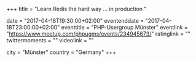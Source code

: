 +++
title = "Learn Redis the hard way ... in production "

date = "2017-04-18T19:30:00+02:00"
eventenddate = "2017-04-18T23:00:00+02:00"
eventtitle = "PHP-Usergroup Münster"
eventlink = "https://www.meetup.com/phpugms/events/234945673/"
ratinglink = ""
twittermoments = ""
videolink = ""

city = "Münster"
country = "Germany"
+++